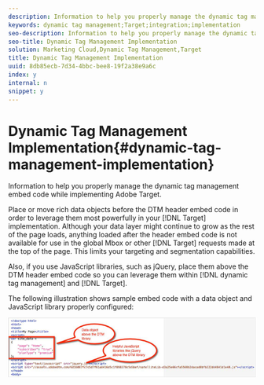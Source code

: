 ```yaml
---
description: Information to help you properly manage the dynamic tag management embed code while implementing Adobe Target.
keywords: dynamic tag management;Target;integration;implementation
seo-description: Information to help you properly manage the dynamic tag management embed code while implementing Adobe Target.
seo-title: Dynamic Tag Management Implementation
solution: Marketing Cloud,Dynamic Tag Management,Target
title: Dynamic Tag Management Implementation
uuid: 8db85ecb-7d34-4bbc-bee8-19f2a38e9a6c
index: y
internal: n
snippet: y
---
```


# Dynamic Tag Management Implementation{#dynamic-tag-management-implementation}

Information to help you properly manage the dynamic tag management embed code while implementing Adobe Target.

Place or move rich data objects before the DTM header embed code in order to leverage them most powerfully in your [!DNL Target] implementation. Although your data layer might continue to grow as the rest of the page loads, anything loaded after the header embed code is not available for use in the global Mbox or other [!DNL Target] requests made at the top of the page. This limits your targeting and segmentation capabilities.

Also, if you use JavaScript libraries, such as jQuery, place them above the DTM header embed code so you can leverage them within [!DNL dynamic tag management] and [!DNL Target].

The following illustration shows sample embed code with a data object and JavaScript library properly configured:

![](assets/embed_code_sample.png)

